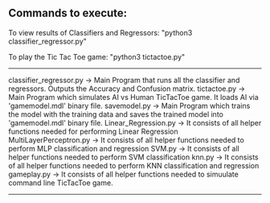 Commands to execute:
--------------------
To view results of Classifiers and Regressors: "python3 classifier_regressor.py"

To play the Tic Tac Toe game: "python3 tictactoe.py"

---------------------------------------------------------------------------------------------------------------------------------------------------

classifier_regressor.py -> Main Program that runs all the classifier and regressors. Outputs the Accuracy and Confusion matrix.
tictactoe.py            -> Main Program which simulates AI vs Human TicTacToe game. It loads AI via 'gamemodel.mdl' binary file. 
savemodel.py            -> Main Program which trains the model with the training data and saves the trained model into 'gamemodel.mdl' binary file.
Linear_Regression.py    -> It consists of all helper functions needed for performing Linear Regression
MultiLayerPerceptron.py -> It consists of all helper functions needed to perform MLP classification and regression
SVM.py                  -> It consists of all helper functions needed to perform SVM classification
knn.py                  -> It consists of all helper functions needed to perform KNN classification and regression
gameplay.py             -> It consists of all helper functions needed to simuulate command line TicTacToe game.

---------------------------------------------------------------------------------------------------------------------------------------------------

